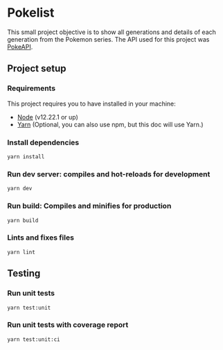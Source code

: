 # Pokelist

This small project objective is to show all generations and details of each generation from the Pokemon series.
The API used for this project was [PokeAPI](https://pokeapi.co/).

## Project setup


### Requirements

This project requires you to have installed in your machine:

- [Node](https://nodejs.org/en/) (v12.22.1 or up)
- [Yarn](https://yarnpkg.com/) (Optional, you can also use npm, but this doc will use Yarn.)


### Install dependencies

```
yarn install
```

### Run dev server: compiles and hot-reloads for development

```
yarn dev
```

### Run build: Compiles and minifies for production

```
yarn build
```

### Lints and fixes files

```
yarn lint
```

## Testing

### Run unit tests

```
yarn test:unit
```

### Run unit tests with coverage report

```
yarn test:unit:ci
```
